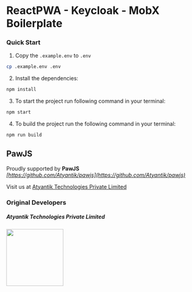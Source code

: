 # ReactPWA - Keycloak - MobX Boilerplate

### Quick Start

1. Copy the `.example.env` to `.env`
```bash
cp .example.env .env
```

2. Install the dependencies:
```bash
npm install
```

3. To start the project run following command in your terminal:
```bash
npm start
```

4. To build the project run the following command in your terminal:
```bash
npm run build
```

## PawJS
Proudly supported by **PawJS**   
*[https://github.com/Atyantik/pawjs](https://github.com/Atyantik/pawjs)*

Visit us at [Atyantik Technologies Private Limited](https://www.atyantik.com)

### Original Developers
##### Atyantik Technologies Private Limited
<a href="https://www.atyantik.com" target="_blank"><img width="150px" src="https://www.reactpwa.com/img/supporters/atyantik.svg"></a>
